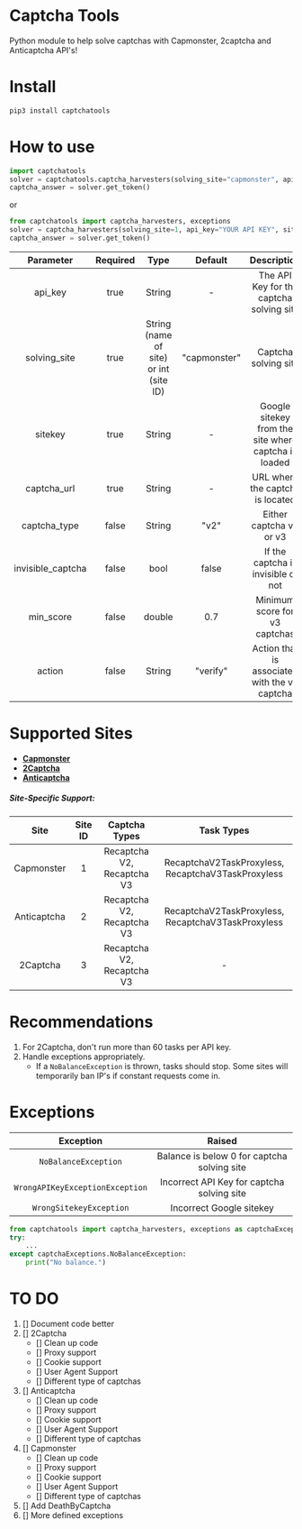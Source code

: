 # Captcha Tools
Python module to help solve captchas with Capmonster, 2captcha and Anticaptcha API's!

# Install
```python
pip3 install captchatools
```

# How to use
```python
import captchatools
solver = captchatools.captcha_harvesters(solving_site="capmonster", api_key="YOUR API KEY", sitekey="SITEKEY", captcha_url="https://www.google.com/recaptcha/api2/demo")
captcha_answer = solver.get_token()
```
or
```python
from captchatools import captcha_harvesters, exceptions
solver = captcha_harvesters(solving_site=1, api_key="YOUR API KEY", sitekey="SITEKEY", captcha_url="https://www.google.com/recaptcha/api2/demo")
captcha_answer = solver.get_token()
```

| Parameter | Required |  Type  | Default | Description|
| :-------------: |:-------------:| :-----:| :-----:| :-----:|
| api_key | true | String| -| The API Key for the captcha solving site|
| solving_site| true| String (name of site) or int (site ID) | "capmonster"| Captcha solving site|
| sitekey| true | String | - | Google sitekey from the site where captcha is loaded|
| captcha_url | true| String | - | URL where the captcha is located|
| captcha_type| false| String | "v2" | Either captcha v2 or v3|
| invisible_captcha| false | bool | false | If the captcha is invisible or not|
| min_score | false | double |0.7 | Minimum score for v3 captchas|
| action | false | String | "verify" | Action that is associated with the v3 captcha|


# Supported Sites
- **[Capmonster](https://capmonster.cloud/)**
- **[2Captcha](https://www.2captcha.com/)**
- **[Anticaptcha](https://www.anti-captcha.com/)**

##### Site-Specific Support:
| Site            |Site ID| Captcha Types           |  Task Types  |
| :-------------: |:-------------:|:-------------:| :-----:|
| Capmonster      |1| Recaptcha V2, Recaptcha V3 | RecaptchaV2TaskProxyless, RecaptchaV3TaskProxyless |
| Anticaptcha     |2| Recaptcha V2, Recaptcha V3      |    RecaptchaV2TaskProxyless, RecaptchaV3TaskProxyless |
| 2Captcha        |3| Recaptcha V2, Recaptcha V3      |   - |


# Recommendations
1. For 2Captcha, don't run more than 60 tasks per API key.
2. Handle exceptions appropriately.
    * If a `NoBalanceException` is thrown, tasks should stop. Some sites will temporarily ban IP's if constant requests come in.

# Exceptions
| Exception | Raised |
| :--------:| :-----:|
| `NoBalanceException` | Balance is below 0 for captcha solving site|
| `WrongAPIKeyExceptionException` | Incorrect API Key for captcha solving site|
| `WrongSitekeyException` | Incorrect Google sitekey |

```python
from captchatools import captcha_harvesters, exceptions as captchaExceptions
try:
    ...
except captchaExceptions.NoBalanceException:
    print("No balance.")
```

# TO DO
1. [] Document code better
2. [] 2Captcha
    * [] Clean up code
    * [] Proxy support
    * [] Cookie support
    * [] User Agent Support
    * [] Different type of captchas
3. [] Anticaptcha
    * [] Clean up code
    * [] Proxy support
    * [] Cookie support
    * [] User Agent Support
    * [] Different type of captchas
4. [] Capmonster
    * [] Clean up code
    * [] Proxy support
    * [] Cookie support
    * [] User Agent Support
    * [] Different type of captchas
5. [] Add DeathByCaptcha
6. [] More defined exceptions